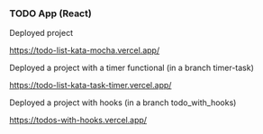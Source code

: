 ### TODO App (React)

Deployed project

https://todo-list-kata-mocha.vercel.app/

Deployed a project with a timer functional (in a branch timer-task)

https://todo-list-kata-task-timer.vercel.app/

Deployed a project with hooks (in a branch todo_with_hooks)

https://todos-with-hooks.vercel.app/